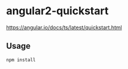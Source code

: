 # angular2-quickstart

https://angular.io/docs/ts/latest/quickstart.html

## Usage

``` sh
npm install
```
